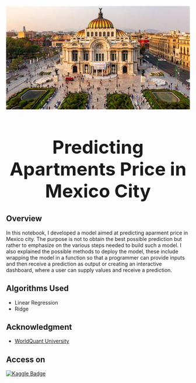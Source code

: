 <img src = "mexico-city.jpg" width = "1500">
<h1 align = 'center', style="font-size:50px"> Predicting Apartments Price in Mexico City</h1>

## Overview

In this notebook, I developed a model aimed at predicting aparment price in Mexico city. The purpose is not to obtain the best possible prediction but rather to emphasize on the various steps needed to build such a model. I also explained the possible methods to deploy the model, these include wrapping the model in a function so that a programmer can provide inputs and then receive a prediction as output or creating an interactive dashboard, where a user can supply values and receive a prediction.

## Algorithms Used
- Linear Regression
- Ridge
   
## Acknowledgment
- [WorldQuant University](https://www.wqu.edu/)

## Access on
[![Kaggle Badge](https://img.shields.io/badge/-Kaggle-0e76a8?style=flat&labelColor=0e76a8&logo=dev.to&logoColor=white)](https://www.kaggle.com/code/nurudeenabdulsalaam/predicting-apartment-prices-in-mexico-city)
